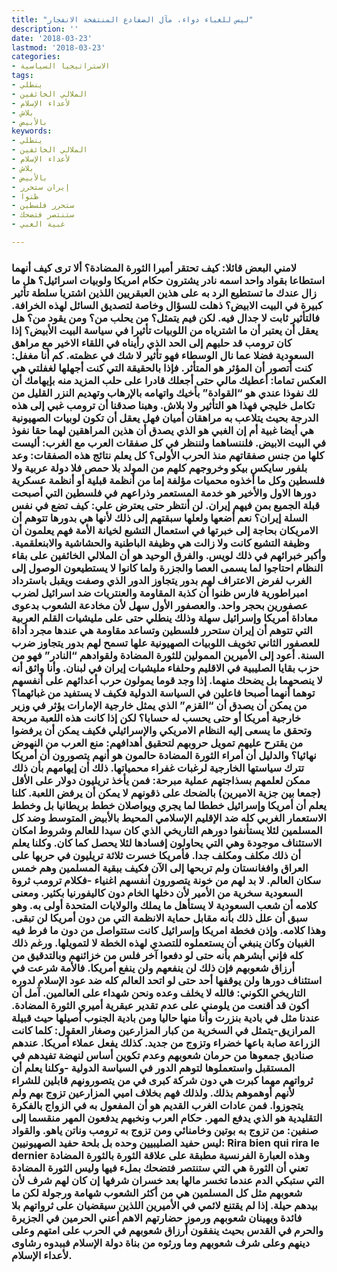 ```yaml
---
title: "ليس للغباء دواء، مآل الضفادع المنتفخة الانفجار"
description: ''
date: '2018-03-23'
lastmod: '2018-03-23'
categories:
- الاستراتيجيا السياسية
tags:
- ينطلي
- الملالي الخائفين
- لأعداء الإسلام
- بلاش
- بالأبيض
keywords:
- ينطلي
- الملالي الخائفين
- لأعداء الإسلام
- بلاش
- بالأبيض
- إيران ستحرر
- ظنوا
- ستحرر فلسطين
- ستنتصر فتضحك
- غبية الغبي

---
```

### لامني البعض قائلا: كيف تحتقر أميرا الثورة المضادة؟ ألا ترى كيف أنهما استطاعا بقواد واحد اسمه نادر يشترون حكام امريكا ولوبيات اسرائيل؟ هل ما زال عندك ما تستطيع الرد به على هذين العبقريين اللذين اشتريا سلطة تأثير كبيرة في البيت الابيض؟ ذهلت للسؤال وخاصة لتصديق السائل لهذه الخرافة. فالتأثير ثابت لا جدال فيه. لكن فيم يتمثل؟ من يحلب من؟ ومن يقود من؟ هل يعقل أن يعتبر أن ما اشترياه من اللوبيات تأثيرا في سياسة البيت الأبيض؟ إذا كان ترومب قد حلبهم إلى الحد الذي رأيناه في اللقاء الاخير مع مراهق السعودية فضلا عما نال الوسطاء فهو تأثير لا شك في عظمته. كم أنا مغفل: كنت أتصور أن المؤثر هو المتأثر. فإذا بالحقيقة التي كنت أجهلها لغفلتي هي العكس تماما: أعطيك مالي حتى أجعلك قادرا على حلب المزيد منه بإيهامك أن لك نفوذا عندي هو “القوادة” بأخيك واتهامه بالإرهاب وتهديم النزر القليل من تكامل خليجي فهذا هو التأثير ولا بلاش. وهبنا صدقنا أن ترومب غبي إلى هذه الدرجة بحيث يتلاعب به مراهقان أميان فهل يعقل أن تكون لوبيات الصهيونية هي أيضا غبية أم إن الغبي هو الذي يصدق أن هذين المراهقين لهما حقا نفوذ في البيت الابيض. فلننساهما ولننظر في كل صفقات العرب مع الغرب: أليست كلها من جنس صفقاتهم منذ الحرب الأولى؟ كل يعلم نتائج هذه الصفقات: وعد بلفور سايكس بيكو وخروجهم كلهم من المولد بلا حمص فلا دولة عربية ولا فلسطين وكل ما أخذوه محميات مؤلفة إما من أنظمة قبلية أو أنظمة عسكرية دورها الاول والأخير هو خدمة المستعمر وذراعهم في فلسطين التي أصبحت قبلة الجميع بمن فيهم إيران. لن أنتظر حتى يعترض علي: كيف تضع في نفس السلة إيران؟ نعم أضعها ولعلها سبقتهم إلى ذلك لأنها هي بدورها تتوهم أن الامريكان بحاجة إلى خبرتها في استعمال التشيع لخيانة الأمة فهم يعلمون أن وظيفة التشيع كانت ولا زالت هي وظيفة الباطنية والحشاشية والابنعلقمية. وأكبر خبرائهم في ذلك لويس. والفرق الوحيد هو أن الملالي الخائفين على بقاء النظام احتاجوا لما يسمى العصا والجزرة ولما كانوا لا يستطيعون الوصول إلى الغرب لفرض الاعتراف لهم بدور يتجاوز الدور الذي وصفت ويقبل باسترداد امبراطورية فارس ظنوا أن كذبة المقاومة والعنتريات ضد اسرائيل لضرب عصفورين بحجر واحد. والعصفور الأول سهل لأن مخادعة الشعوب بدعوى معاداة أمريكا وإسرائيل سهلة وذلك ينطلي حتى على مليشيات القلم العربية التي تتوهم أن إيران ستحرر فلسطين وتساعد مقاومة هي عندها مجرد أداة للعصفور الثاني تخويف اللوبيات الصهيونية علها تسمح لهم بدور يتجاوز ضرب السنة. أعود إلى الأميرين الممولين للثورة المضادة ولقوادهم “النادر” فهو من حزب بقايا الصليبية في الاقليم وحلفاء مليشيات إيران في لبنان. وأنا واثق أنه لا ينصحهما بل يضحك منهما. إذا وجد قوما يمولون حرب أعدائهم على أنفسهم توهما أنهما أصبحا فاعلين في السياسة الدولية فكيف لا يستفيد من غبائهما؟ من يمكن أن يصدق أن “القزم” الذي يمثل خارجية الإمارات يؤثر في وزير خارجية أمريكا أو حتى يحسب له حسابا؟ لكن إذا كانت هذه اللعبة مربحة وتحقق ما يسعى إليه النظام الامريكي والإسرائيلي فكيف يمكن أن يرفضوا من يقترح عليهم تمويل حروبهم لتحقيق أهدافهم: منع العرب من النهوض نهائيا؟ والدليل أن أمراء الثورة المضادة حالمون هو أنهم يتصورون أن أمريكا تترك سياستها الخارجية لرغبات غفراء محمياتها. ذلك أن إيهامهم بأن ذلك ممكن لعلمهم بسذاجتهم عملية مبرحة: فمن يأخذ تريليون دولار على الأقل (جمعا بين جزية الاميرين) بالضحك على ذقونهم لا يمكن أن يرفض اللعبة. كلنا يعلم أن أمريكا وإسرائيل خططا لما يجري ويواصلان خطط بريطانيا بل وخطط الاستعمار الغربي كله ضد الإقليم الإسلامي المحيط بالأبيض المتوسط وضد كل المسلمين لئلا يستأنفوا دورهم التاريخي الذي كان سيدا للعالم وشروط امكان الاستئناف موجودة وهي التي يحاولون إفسادها لئلا يحصل كما كان. وكلنا يعلم أن ذلك مكلف ومكلف جدا. فأمريكا خسرت ثلاثة تريليون في حربها على العراق وافغانستان ولم تربحها إلى الآن فكيف ببقية المسلمين وهم خمس سكان العالم. لا بد لهم من خونة يتصورون أنفسهم اغنياء -فكلام ترومب ثروة السعودية سخرية من الأمير لأن دخلها الخام دون كاليفورنيا بكثير. ومعنى كلامه أن شعب السعودية لا يستأهل ما يملك والولايات المتحدة أولى به. وهو سبق أن علل ذلك بأنه مقابل حماية الانظمة التي من دون أمريكا لن تبقى. وهذا كلامه. وإذن فخطة امريكا وإسرائيل كانت ستتواصل من دون ما فرط فيه الغبيان وكان ينبغي أن يستعملوه للتصدي لهذه الخطة لا لتمويلها. ورغم ذلك كله فإني أبشرهم بأنه حتى لو دفعوا آخر فلس من خزائنهم وبالتدقيق من أرزاق شعوبهم فإن ذلك لن ينفعهم ولن ينفع أمريكا. فالأمة شرعت في استئناف دورها ولن يوقفها أحد حتى لو اتحد العالم كله ضد عود الإسلام لدوره التاريخي الكوني: فالله لا يخلف وعده ونحن شهداء على العالمين. آمل أن أكون قد أقنعت من يلومني على عدم تقدير عبقرية أميري الثورة المضادة. عندنا مثل في بادية بنزرت وأنا منها حاليا ومن بادية الجنوب أصيلها حيث قبيلة المرازيق-يتمثل في السخرية من كبار المزارعين وصغار العقول: كلما كانت الزراعة صابة باعها خضراء وتزوج من جديد. كذلك يفعل عملاء أمريكا. عندهم صناديق جمعوها من حرمان شعوبهم وعدم تكوين أساس لنهضة تفيدهم في المستقبل واستعملوها لتوهم الدور في السياسة الدولية -وكلنا يعلم أن ثرواتهم مهما كبرت هي دون شركة كبرى في من يتصورونهم قابلين للشراء لأنهم أوهموهم بذلك. ولذلك فهم بخلاف اميي المزارعين تزوج بهم ولم يتجوزوا. فمن عادات الغرب القديم هو أن المفعول به في الزواج بالفكرة التقليدية هو الذي يدفع المهر. حكام العرب ونخبهم يدفعون المهر منقسما إلى صنفين: من تزوج به بوتين وخامنائي ومن تزوج به ترومب وناتن ياهو. والقواد ليس حفيد الصليبيين وحده بل بلحة حفيد الصهيونيين: Rira bien qui rira le dernier وهذه العبارة الفرنسية مطبقة على علاقة الثورة بالثورة المضادة تعني أن الثورة هي التي ستنتصر فتضحك بملء فيها وليس الثورة المضادة التي ستبكي الدم عندما تخسر مالها بعد خسران شرفها إن كان لهم شرف لأن شعوبهم مثل كل المسلمين هي من أكثر الشعوب شهامة ورجولة لكن ما بيدهم حيلة. إذا لم يقتنع لائمي في الأميرين اللذين سيقضيان على ثرواتهم بلا فائدة ويهينان شعوبهم ورموز حضارتهم الاهم أعني الحرمين في الجزيرة والحرم في القدس بحيث ينفقون أرزاق شعوبهم في الحرب على امتهم وعلى دينهم وعلى شرف شعوبهم وما ورثوه من بناة دولة الإسلام فببدوه رشاوى لأعداء الإسلام.

###